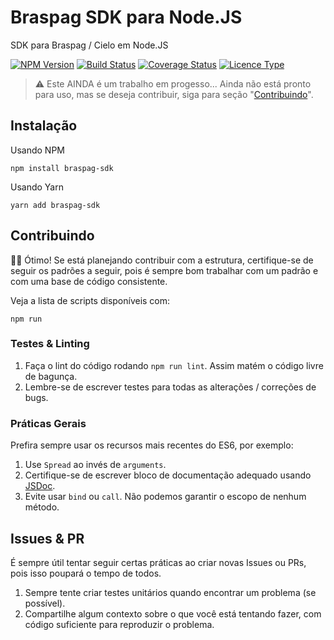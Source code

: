 # Braspag SDK para Node.JS

SDK para Braspag / Cielo em Node.JS

[![NPM Version][npm-image]][npm-url]
[![Build Status][travis-image]][travis-url]
[![Coverage Status][coverage-image]][coverage-url]
[![Licence Type][licence-image]][licence-url]

> :warning: Este AINDA é um trabalho em progesso... Ainda não está pronto para uso, mas se deseja contribuir, siga para seção "[Contribuindo](#contribuindo)".

## Instalação

Usando NPM
```
npm install braspag-sdk
```

Usando Yarn
```
yarn add braspag-sdk
```

## Contribuindo

:clap::clap: Ótimo! Se está planejando contribuir com a estrutura, certifique-se de seguir os padrões a seguir, pois é sempre bom trabalhar com um padrão e com uma base de código consistente.

Veja a lista de scripts disponíveis com:
```
npm run
```

### Testes & Linting

1. Faça o lint do código rodando `npm run lint`. Assim matém o código livre de bagunça.
2. Lembre-se de escrever testes para todas as alterações / correções de bugs.


### Práticas Gerais

Prefira sempre usar os recursos mais recentes do ES6, por exemplo:

1. Use `Spread` ao invés de `arguments`.
2. Certifique-se de escrever bloco de documentação adequado usando [JSDoc](http://usejsdoc.org/).
3. Evite usar `bind` ou `call`. Não podemos garantir o escopo de nenhum método.

## Issues & PR

É sempre útil tentar seguir certas práticas ao criar novas Issues ou PRs, pois isso poupará o tempo de todos.

1. Sempre tente criar testes unitários quando encontrar um problema (se possível).
2. Compartilhe algum contexto sobre o que você está tentando fazer, com código suficiente para reproduzir o problema.

[npm-image]: https://img.shields.io/npm/v/braspag-sdk.svg
[npm-url]: https://www.npmjs.com/package/braspag-sdk

[licence-url]: https://github.com/italoiz/braspag-sdk-nodejs/blob/develop/LICENSE
[licence-image]: https://img.shields.io/npm/l/braspag-sdk.svg

[travis-url]: https://travis-ci.org/italoiz/braspag-sdk-nodejs
[travis-image]: https://travis-ci.org/italoiz/braspag-sdk-nodejs.svg?branch=master

[coverage-url]: https://coveralls.io/github/italoiz/braspag-sdk-nodejs?branch=master
[coverage-image]: https://coveralls.io/repos/github/italoiz/braspag-sdk-nodejs/badge.svg?branch=master
